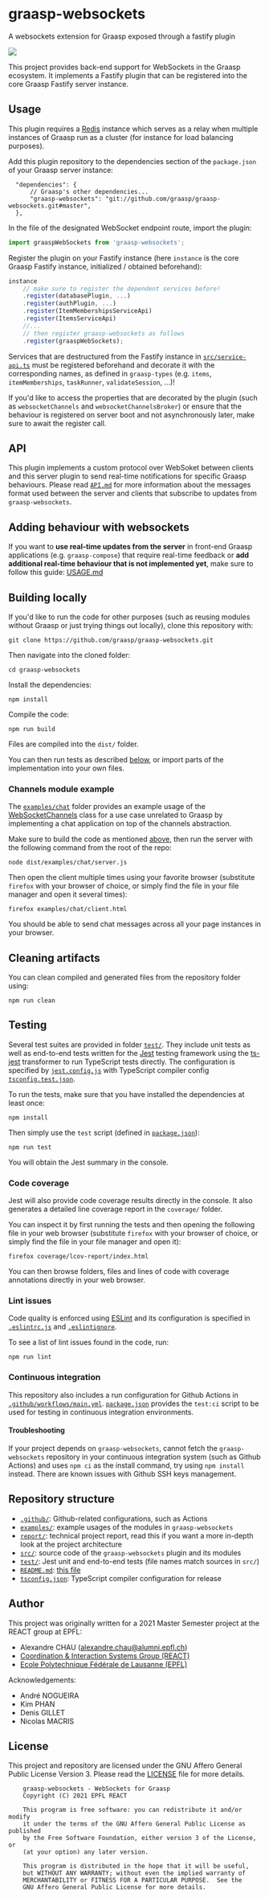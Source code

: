 # graasp-websockets

A websockets extension for Graasp exposed through a fastify plugin

![](https://img.shields.io/github/workflow/status/graasp/graasp-websockets/nodejs-ci?logo=github)

This project provides back-end support for WebSockets in the Graasp ecosystem. It implements a Fastify plugin that can be registered into the core Graasp Fastify server instance.

## Usage

This plugin requires a [Redis](https://redis.io/) instance which serves as a relay when multiple instances of Graasp run as a cluster (for instance for load balancing purposes).

Add this plugin repository to the dependencies section of the `package.json` of your Graasp server instance:

```jsonc
  "dependencies": {
      // Graasp's other dependencies...
      "graasp-websockets": "git://github.com/graasp/graasp-websockets.git#master",
  },
```

In the file of the designated WebSocket endpoint route, import the plugin:

```js
import graaspWebSockets from 'graasp-websockets';
```

Register the plugin on your Fastify instance (here `instance` is the core Graasp Fastify instance, initialized / obtained beforehand):

```js
instance
    // make sure to register the dependent services before!
    .register(databasePlugin, ...)
    .register(authPlugin, ...)
    .register(ItemMembershipsServiceApi)
    .register(ItemsServiceApi)
    //...
    // then register graasp-websockets as follows
    .register(graaspWebSockets);
```

Services that are destructured from the Fastify instance in [`src/service-api.ts`](src/service-api.ts) must be registered beforehand and decorate it with the corresponding names, as defined in `graasp-types` (e.g. `items`, `itemMemberships`, `taskRunner`, `validateSession`, ...)!

If you'd like to access the properties that are decorated by the plugin (such as `websocketChannels` and `websocketChannelsBroker`) or ensure that the behaviour is registered on server boot and not asynchronously later, make sure to await the register call.

## API

This plugin implements a custom protocol over WebSoket between clients and this server plugin to send real-time notifications for specific Graasp behaviours. Please read [`API.md`](API.md) for more information about the messages format used between the server and clients that subscribe to updates from `graasp-websockets`.

## Adding behaviour with websockets

If you want to **use real-time updates from the server** in front-end Graasp applications (e.g. `graasp-compose`) that require real-time feedback or **add additional real-time behaviour that is not implemented yet**, make sure to follow this guide: [USAGE.md](USAGE.md)

## Building locally

If you'd like to run the code for other purposes (such as reusing modules without Graasp or just trying things out locally), clone this repository with:

```
git clone https://github.com/graasp/graasp-websockets.git
```

Then navigate into the cloned folder:

```
cd graasp-websockets
```

Install the dependencies:

```
npm install
```

Compile the code:

```
npm run build
```

Files are compiled into the `dist/` folder.

You can then run tests as described [below](#testing), or import parts of the implementation into your own files.

### Channels module example

The [`examples/chat`](examples/chat/) folder provides an example usage of the [WebSocketChannels](src/ws-channels.ts) class for a use case unrelated to Graasp  by implementing a chat application on top of the channels abstraction.

Make sure to build the code as mentioned [above](#building-locally), then run the server with the following command from the root of the repo:

```
node dist/examples/chat/server.js
```

Then open the client multiple times using your favorite browser (substitute `firefox` with your browser of choice, or simply find the file in your file manager and open it several times):

```
firefox examples/chat/client.html
```

You should be able to send chat messages across all your page instances in your browser.

## Cleaning artifacts

You can clean compiled and generated files from the repository folder using:

```
npm run clean
```

## Testing

Several test suites are provided in folder [`test/`](test/). They include unit tests as well as end-to-end tests written for the [Jest](https://jestjs.io/) testing framework using the [ts-jest](https://kulshekhar.github.io/ts-jest/) transformer to run TypeScript tests directly. The configuration is specified by [`jest.config.js`](jest.config.js) with TypeScript compiler config [`tsconfig.test.json`](tsconfig.test.json).

To run the tests, make sure that you have installed the dependencies at least once:

```
npm install
```

Then simply use the `test` script (defined in [`package.json`](package.json)):

```
npm run test
```

You will obtain the Jest summary in the console.

### Code coverage

Jest will also provide code coverage results directly in the console. It also generates a detailed line coverage report in the `coverage/` folder.

You can inspect it by first running the tests and then opening the following file in your web browser (substitute `firefox` with your browser of choice, or simply find the file in your file manager and open it):

```
firefox coverage/lcov-report/index.html
```

You can then browse folders, files and lines of code with coverage annotations directly in your web browser.

### Lint issues

Code quality is enforced using [ESLint](https://eslint.org/) and its configuration is specified in [`.eslintrc.js`](.eslintrc.js) and [`.eslintignore`](.eslintignore).

To see a list of lint issues found in the code, run:

```
npm run lint
```

### Continuous integration

This repository also includes a run configuration for Github Actions in [`.github/workflows/main.yml`](.github/workflows/main.yml). [`package.json`](package.json) provides the `test:ci` script to be used for testing in continuous integration environments.

#### Troubleshooting

If your project depends on `graasp-websockets`, cannot fetch the `graasp-websockets` repository in your continuous integration system (such as Github Actions) and uses `npm ci` as the install command, try using `npm install` instead. There are known issues with Github SSH keys management.

## Repository structure

- [`.github/`](.github/): Github-related configurations, such as Actions
- [`examples/`](examples/): example usages of the modules in `graasp-websockets`
- [`report/`](report/): technical project report, read this if you want a more in-depth look at the project architecture
- [`src/`](src/): source code of the `graasp-websockets` plugin and its modules
- [`test/`](test/): Jest unit and end-to-end tests (file names match sources in `src/`)
- [`README.md`](README.md): [this file](README.md)
- [`tsconfig.json`](tsconfig.json): TypeScript compiler configuration for release

## Author

This project was originally written for a 2021 Master Semester project at the REACT group at EPFL:

- Alexandre CHAU (alexandre.chau@alumni.epfl.ch)
- [
Coordination & Interaction Systems Group (REACT)](https://www.epfl.ch/labs/react/)
- [Ecole Polytechnique Fédérale de Lausanne (EPFL)](https://www.epfl.ch/)

Acknowledgements:

- André NOGUEIRA
- Kim PHAN
- Denis GILLET
- Nicolas MACRIS

## License

This project and repository are licensed under the GNU Affero General Public License Version 3. Please read the [LICENSE](LICENSE) file for more details.

```
    graasp-websockets - WebSockets for Graasp
    Copyright (C) 2021 EPFL REACT

    This program is free software: you can redistribute it and/or modify
    it under the terms of the GNU Affero General Public License as published
    by the Free Software Foundation, either version 3 of the License, or
    (at your option) any later version.

    This program is distributed in the hope that it will be useful,
    but WITHOUT ANY WARRANTY; without even the implied warranty of
    MERCHANTABILITY or FITNESS FOR A PARTICULAR PURPOSE.  See the
    GNU Affero General Public License for more details.
```